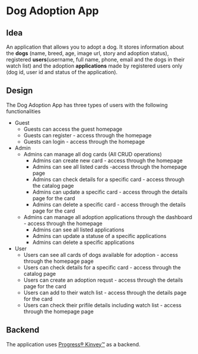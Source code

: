 # Dog Adoption App

## Idea
An application that allows you to adopt a dog. It stores information about the **dogs** (name, breed, age, image url, story and adoption status), registered **users**(username, full name, phone, email and the dogs in their watch list) and the adoption **applications** made by registered users only (dog id, user id and status of the application).

## Design
The Dog Adoption App has three types of users with the following functionalities

* Guest
    * Guests can access the guest homepage
    * Guests can register - access through the homepage
    * Guests can login - access through the homepage
* Admin
    * Admins can manage all dog cards (All CRUD operations)
        * Admins can create new card - access through the homepage
        * Admins can see all listed cards -access through the homepage page
        * Admins can check details for a specific card - access through the catalog page
        * Admins can update a specific card - access through the details page for the card
        * Admins can delete a specific card - access through the details page for the card
    * Admins can manage all adoption applications through the dashboard - access through the homepage
        * Admins can see all listed applications
        * Admins can update a statuse of a specific applications
        * Admins can delete a specific applications
* User
    * Users can see all cards of dogs available for adoption - access through the homepage page
    * Users can check details for a specific card - access through the catalog page
    * Users can create an adoption requst - access through the details page for the card
    * Users can add to their watch list - access through the details page for the card
    * Users can check their prifile details including watch list - access through the homepage page

## Backend
The application uses [Progress® Kinvey™](https://www.progress.com/kinvey "Progress® Kinvey™") as a backend. 



